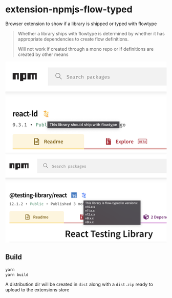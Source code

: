 # extension-npmjs-flow-typed
Browser extension to show if a library is shipped or typed with flowtype

> Whether a library ships with flowtype is determined by whether it has appropriate dependencies to create flow definitions.
>
> Will not work if created through a mono repo or if definitions are created by other means

<img src="./assets/flow.png" alt="shipped with flow demo">

<img src="./assets/flow-typed.png" alt="flow-typed demo">

## Build

```
yarn
yarn build
```

A distribution dir will be created in `dist` along with a `dist.zip` ready to upload to the extensions store
